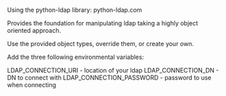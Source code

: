 Using the python-ldap library: python-ldap.com


Provides the foundation for manipulating ldap
taking a highly object oriented approach.


Use the provided object types, override them, or create your own.


Add the three following environmental variables:

LDAP_CONNECTION_URI - location of your ldap
LDAP_CONNECTION_DN - DN to connect with
LDAP_CONNECTION_PASSWORD - password to use when connecting
